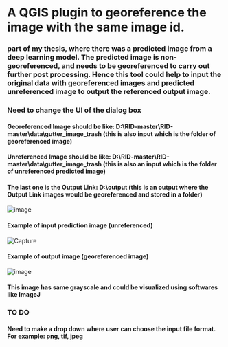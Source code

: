 # A QGIS plugin to georeference the image with the same image id.
### part of my thesis, where there was a predicted image from a deep learning model. The predicted image is non-georeferenced, and needs to be georeferenced to carry out further post processing. Hence this tool could help to input the original data with georeferenced images and predicted unreferenced image to output the referenced output image.

### Need to change the UI of the dialog box

#### Georeferenced Image should be like: D:\RID-master\RID-master\data\gutter_image_trash (this is also input which is the folder of georeferenced image)
#### Unreferenced Image should be like: D:\RID-master\RID-master\data\gutter_image_trash (this is also an input which is the folder of unreferenced predicted image)
#### The last one is the Output Link:  D:\output (this is an output where the Output Link images would be georeferenced and stored in a folder)


![image](https://user-images.githubusercontent.com/38970123/200932378-eebd8eaa-41b9-4e56-a714-760fd887b1bc.png)

#### Example of input prediction image (unreferenced)
![Capture](https://user-images.githubusercontent.com/38970123/200933563-e669fbee-b4d3-41a5-8a0c-2d34f1c82418.PNG)


#### Example of output image (georeferenced image)
![image](https://user-images.githubusercontent.com/38970123/200932999-b059b8ca-8692-48f3-bd6e-0e725343bc95.png)
#### This image has same grayscale and could be visualized using softwares like ImageJ

### TO DO
#### Need to make a drop down where user can choose the input file format. For example: png, tif, jpeg
